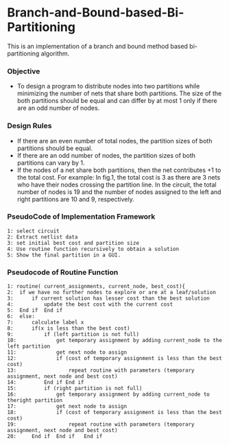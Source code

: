# Branch-and-Bound-based-Bi-Partitioning

 This is an implementation of a branch and bound method based bi-partitioning algorithm. 
 
### Objective

- To design a program to distribute nodes into two partitions while minimizing the number of nets that share both partitions. The size of the both partitions should be equal and can differ by at most 1 only if there are an odd number of nodes.

### Design Rules

 * If there are an even number of total nodes, the partition sizes of both partitions should be equal.
 * If there are an odd number of nodes, the partition sizes of both partitions can vary by 1.
 * If the nodes of a net share both partitions, then the net contributes +1 to the total cost. For example: In fig.1, the total cost is 3 as there are 3 nets who have their nodes crossing the partition line. In the circuit, the total number of nodes is 19 and the number of nodes assigned to the left and right partitions are 10 and 9, respectively.


### PseudoCode of Implementation Framework
```
1: select circuit
2: Extract netlist data
3: set initial best cost and partition size
4: Use routine function recursively to obtain a solution
5: Show the final partition in a GUI.
```


### Pseudocode of Routine Function
```
1: routine( current_assignments, current_node, best_cost){
2:	if we have no further nodes to explore or are at a leaf/solution
3:		if current solution has lesser cost than the best solution
4:			update the best cost with the current cost
5:	End if  End if
6: 	else:
7:		calculate label x
8:		if(x is less than the best cost)
9:			if (left partition is not full)
10:				get temporary assignment by adding current_node to the left partition
11:				get next node to assign
12:				if (cost of temporary assignment is less than the best cost)
13:					repeat routine with parameters (temporary assignment, next node and best cost)
14:			End if End if
15:			if (right partition is not full)
16:				get temporary assignment by adding current_node to theright partition
17:				get next node to assign
18:				if (cost of temporary assignment is less than the best cost)
19:					repeat routine with parameters (temporary assignment, next node and best cost)
20:		End if  End if   End if
```


